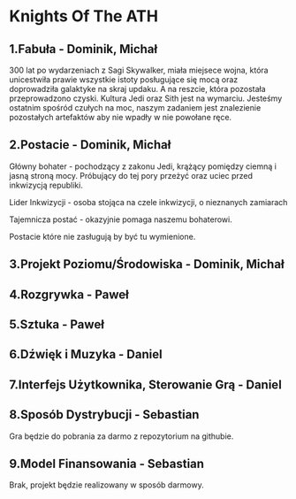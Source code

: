 # Knights Of The ATH

## 1.Fabuła - Dominik, Michał

300 lat po wydarzeniach z Sagi Skywalker, miała miejsece wojna, która unicestwiła prawie wszystkie istoty posługujące się mocą oraz doprowadziła galaktyke na skraj updaku. A na reszcie, która pozostała przeprowadzono czyski. Kultura Jedi oraz Sith jest na wymarciu. Jesteśmy ostatnim spośród czułych na moc, naszym zadaniem jest znalezienie pozostałych artefaktów aby nie wpadły w nie powołane ręce.

## 2.Postacie - Dominik, Michał

Główny bohater - pochodzący z zakonu Jedi, krążący pomiędzy ciemną i jasną stroną mocy. Próbujący do tej pory przeżyć oraz uciec przed inkwizycją republiki.

Lider Inkwizycji - osoba stojąca na czele inkwizycji, o nieznanych zamiarach

Tajemnicza postać - okazyjnie pomaga naszemu bohaterowi.

Postacie które nie zasługują by być tu wymienione.

## 3.Projekt Poziomu/Środowiska - Dominik, Michał
## 4.Rozgrywka - Paweł
## 5.Sztuka - Paweł
## 6.Dźwięk i Muzyka - Daniel
## 7.Interfejs Użytkownika, Sterowanie Grą - Daniel
## 8.Sposób Dystrybucji - Sebastian

Gra będzie do pobrania za darmo z repozytorium na githubie.

## 9.Model Finansowania - Sebastian

Brak, projekt będzie realizowany w sposób darmowy.
